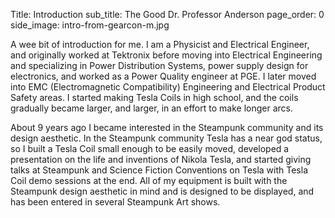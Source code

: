 Title: Introduction
sub_title: The Good Dr. Professor Anderson
page_order: 0
side_image: intro-from-gearcon-m.jpg


A wee bit of introduction for me. I am a Physicist and Electrical Engineer, and originally worked at Tektronix 
before moving into Electrical Engineering and specializing in Power Distribution Systems, power supply design for 
electronics, and worked as a Power Quality engineer at PGE. I later moved into EMC (Electromagnetic Compatibility) 
Engineering and Electrical Product Safety areas. I started making Tesla Coils in high school, and the coils gradually 
became larger, and larger, in an effort to make longer arcs.

About 9 years ago I became interested in the Steampunk community and its design aesthetic. In the Steampunk community 
Tesla has a near god status, so I built a Tesla Coil small enough to be easily moved, developed a presentation on the 
life and inventions of Nikola Tesla, and started giving talks at Steampunk and Science Fiction Conventions on Tesla 
with Tesla Coil demo sessions at the end.  All of my equipment is built with the Steampunk design aesthetic in mind 
and is designed to be displayed, and has been entered in several Steampunk Art shows. 

